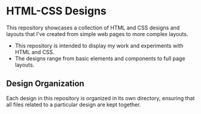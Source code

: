 # HTML-CSS Designs
This repository showcases a collection of HTML and CSS designs and layouts that I’ve created from simple web pages to more complex layouts.
- This repository is intended to display my work and experiments with HTML and CSS.
- The designs range from basic elements and components to full page layouts.

## Design Organization
Each design in this repository is organized in its own directory, ensuring that all files related to a particular design are kept together.
